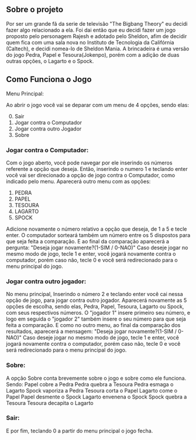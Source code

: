 <h2>Sobre o projeto</h2>

Por ser um grande fã da serie de televisão "The Bigbang Theory" eu decidi fazer algo relacionado a ela. 
Foi dai então que eu decidi fazer um jogo proposto pelo personagem Rajesh e adotado pelo Sheldon,
afim de decidir quem fica com uma sala nova no Instituto de Tecnologia da Califórnia (Caltech), e decidi nomea-lo de Sheldon Mania. A brincadeira é
uma versão do jogo Pedra, Papel e Tesoura(Jokenpo), porém com a adição de duas outras opções, o Lagarto e o Spock.


<h2>Como Funciona o Jogo</h2>

Menu Principal:<p>
Ao abrir o jogo você vai se deparar com um menu de 4 opções, sendo elas:

0. Sair
1. Jogar contra o Computador
2. Jogar contra outro Jogador
3. Sobre


<h3>Jogar contra o Computador:</h3>

Com o jogo aberto, você pode navegar por ele inserindo os números referente a opção que deseja.
Então, inserindo o numero 1 e teclando enter você vai ser direcionado a opção de jogo contra o Computador, como indicado pelo menu.
Aparecerá outro menu com as opções:
1. PEDRA
2. PAPEL
3. TESOURA
4. LAGARTO
5. SPOCK

Adicione novamente o número relativo a opção que deseja, de 1 a 5 e tecle enter. O computador sorteará também um número entre os
5 dispostos para que seja feita a comparação. E ao final da comparação aparecerá a pergunta: "Deseja jogar novamente?(1-SIM / 0-NAO)"
Caso deseje jogar no mesmo modo de jogo, tecle 1 e enter, você jogará novamente contra o computador, porém caso não, tecle 0 e você
será redirecionado para o menu principal do jogo.


<h3>Jogar contra outro jogador:</h3>

No menu principal, Inserindo o número 2 e teclando enter você cai nessa opção de jogo, para jogar contra outro jogador.
Aparecerá novamente as 5 opções de escolha, sendo elas, Pedra, Papel, Tesoura, Lagarto ou Spock, com seus respectivos números.
O "jogador 1" insere primeiro seu número, e logo em seguida o "jogador 2" também insere o seu número para que seja feita a comparação.
E como no outro menu, ao final da comparação dos resultados, aparecerá a mensagem: "Deseja jogar novamente?(1-SIM / 0-NAO)"
Caso deseje jogar no mesmo modo de jogo, tecle 1 e enter, você jogará novamente contra o computador, porém caso não, tecle 0 e você
será redirecionado para o menu principal do jogo.

<h3>Sobre:</h3>

A opção Sobre conta brevemente sobre o jogo e sobre como ele funciona. Sendo:
Papel cobre a Pedra
Pedra quebra a Tesoura
Pedra esmaga o Lagarto
Spock vaporiza a Pedra
Tesoura corta o Papel
Lagarto come o Papel
Papel desmente o Spock
Lagarto envenena o Spock
Spock quebra a Tesoura
Tesoura decapita o Lagarto

<h3>Sair:</h3>

E por fim, teclando 0 a partir do menu principal o jogo fecha.
